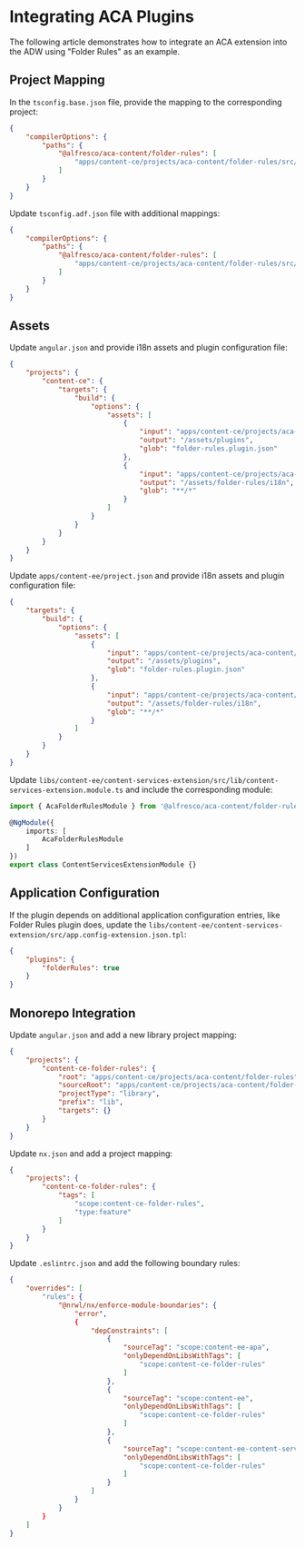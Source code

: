 # Integrating ACA Plugins

The following article demonstrates how to integrate an ACA extension into the ADW using "Folder Rules" as an example.

## Project Mapping

In the `tsconfig.base.json` file, provide the mapping to the corresponding project:

```json
{
    "compilerOptions": {
        "paths": {
            "@alfresco/aca-content/folder-rules": [
                "apps/content-ce/projects/aca-content/folder-rules/src/public-api"
            ]
        }
    }
}
```

Update `tsconfig.adf.json` file with additional mappings:

```json
{
    "compilerOptions": {
        "paths": {
            "@alfresco/aca-content/folder-rules": [
                "apps/content-ce/projects/aca-content/folder-rules/src/public-api"
            ]
        }
    }
}
```

## Assets

Update `angular.json` and provide i18n assets and plugin configuration file:

```json
{
    "projects": {
        "content-ce": {
            "targets": {
                "build": {
                    "options": {
                        "assets": [
                            {
                                "input": "apps/content-ce/projects/aca-content/folder-rules/assets",
                                "output": "/assets/plugins",
                                "glob": "folder-rules.plugin.json"
                            },
                            {
                                "input": "apps/content-ce/projects/aca-content/folder-rules/assets/i18n",
                                "output": "/assets/folder-rules/i18n",
                                "glob": "**/*"
                            }
                        ]
                    }
                }
            }
        }
    }
}
```

Update `apps/content-ee/project.json` and provide i18n assets and plugin configuration file:

```json
{
    "targets": {
        "build": {
            "options": {
                "assets": [
                    {
                        "input": "apps/content-ce/projects/aca-content/folder-rules/assets",
                        "output": "/assets/plugins",
                        "glob": "folder-rules.plugin.json"
                    },
                    {
                        "input": "apps/content-ce/projects/aca-content/folder-rules/assets/i18n",
                        "output": "/assets/folder-rules/i18n",
                        "glob": "**/*"
                    }
                ]
            }
        }
    }
}
```

Update `libs/content-ee/content-services-extension/src/lib/content-services-extension.module.ts` and include the corresponding module:

```ts
import { AcaFolderRulesModule } from '@alfresco/aca-content/folder-rules';

@NgModule({
    imports: [
        AcaFolderRulesModule
    ]
})
export class ContentServicesExtensionModule {}
```

## Application Configuration

If the plugin depends on additional application configuration entries, like Folder Rules plugin does, update the 
`libs/content-ee/content-services-extension/src/app.config-extension.json.tpl`:

```json
{
    "plugins": {
        "folderRules": true
    }
}
```

## Monorepo Integration

Update `angular.json` and add a new library project mapping:

```json
{
    "projects": {
        "content-ce-folder-rules": {
            "root": "apps/content-ce/projects/aca-content/folder-rules",
            "sourceRoot": "apps/content-ce/projects/aca-content/folder-rules/src",
            "projectType": "library",
            "prefix": "lib",
            "targets": {}
        }
    }
}
```

Update `nx.json` and add a project mapping:

```json
{
    "projects": {
        "content-ce-folder-rules": {
            "tags": [
                "scope:content-ce-folder-rules",
                "type:feature"
            ]
        }
    }
}
```

Update `.eslintrc.json` and add the following boundary rules:

```json
{
    "overrides": [
        "rules": {
            "@nrwl/nx/enforce-module-boundaries": {
                "error",
                {
                    "depConstraints": [
                        {
                            "sourceTag": "scope:content-ee-apa",
                            "onlyDependOnLibsWithTags": [
                                "scope:content-ce-folder-rules"
                            ]
                        },
                        {
                            "sourceTag": "scope:content-ee",
                            "onlyDependOnLibsWithTags": [
                                "scope:content-ce-folder-rules"
                            ]
                        },
                        {
                            "sourceTag": "scope:content-ee-content-services-extension",
                            "onlyDependOnLibsWithTags": [
                                "scope:content-ce-folder-rules"
                            ]
                        }
                    ]
                }
            }
        }
    ]
}
```
